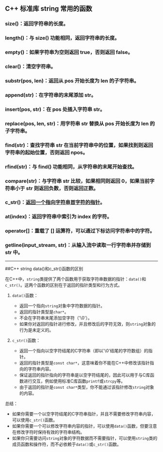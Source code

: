## C++ 标准库 string 常用的函数
### size()：返回字符串的长度。
### length()：与 size() 功能相同，返回字符串的长度。
### empty()：如果字符串为空则返回 true，否则返回 false。
### clear()：清空字符串。
### substr(pos, len)：返回从 pos 开始长度为 len 的子字符串。
### append(str)：在字符串的末尾添加 str。
### insert(pos, str)：在 pos 处插入字符串 str。
### replace(pos, len, str)：用字符串 str 替换从 pos 开始长度为 len 的子字符串。
### find(str)：查找字符串 str 在当前字符串中的位置，如果找到则返回字符串的起始位置，否则返回 npos。
### rfind(str)：与 find() 功能相同，从字符串的末尾开始查找。
### compare(str)：与字符串 str 比较，如果相同则返回 0，如果当前字符串小于 str 则返回负数，否则返回正数。
### c_str()：[返回一个指向字符串首字符的指针](https://www.cnblogs.com/cyx-b/p/12411673.html)。
### at(index)：返回字符串中索引为 index 的字符。
### operator[]：重载了 [] 运算符，可以通过下标访问字符串中的字符。
### getline(input_stream, str)：从输入流中读取一行字符串并存储到 str 中。

---
##C++ string data()和c_str()函数的区别

在C++中，`string`类提供了两个函数用于获取字符串数据的指针：`data()`和`c_str()`。这两个函数的区别在于返回的指针类型和行为方式。

1. `data()`函数：

    - 返回一个指向`string`对象中字符数据的指针。
    - 返回的指针类型是`char*`。
    - 不会在字符串末尾添加空字符（'\\0'）。
    - 如果你对返回的指针进行修改，并且修改后的字符无效，则`string`对象的行为是未定义的。

1. `c_str()`函数：

    - 返回一个指向以空字符结尾的C字符串（即以'\\0'结尾的字符数组）的指针。
    - 返回的指针类型是`const char*`，这意味着你不能在C++中修改该指针指向的字符串内容。
    - 保证返回的指针指向的字符串是以空字符结尾的，因此可以用于与C库函数进行交互，例如使用标准C库函数`printf`或`strcpy`等。
    - 由于返回的指针是`const char*`类型，你不能通过该指针修改`string`对象的内容。

总结：
- 如果你需要一个以空字符结尾的C字符串指针，并且不需要修改字符串内容，可以使用`c_str()`函数。
- 如果你需要一个可以修改字符串内容的指针，可以使用`data()`函数，但要注意在修改字符时保持有效的字符串结构。
- 如果你只需要访问`string`对象的字符数据而不需要指针，可以使用`string`类的成员函数和操作符，而不必依赖于`data()`或`c_str()`函数。

